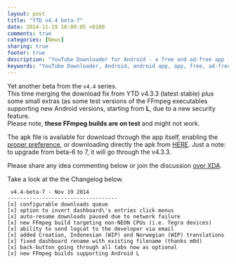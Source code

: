 ```yaml
---
layout: post
title: "YTD v4.4 beta-7"
date: 2014-11-19 18:09:05 +0100
comments: true
categories: [News]
sharing: true
footer: true
description: "YouTube Downloader for Android - a free and ad-free app - new beta apk"
keywords: "YouTube Downloader, Android, android app, app, free, ad-free, no ads, dentex, video, YouTube, downloader, beta"
---
```

Yet another beta from the `v4.4` series.    
This time merging the download fix from YTD v4.3.3 (latest stable) plus some small extras (as some test versions of the FFmpeg executables supporting new Android versions, starting from **L**, due to a new security feature.    
Please note, **these FFmpeg builds are on test** and might not work.

The apk file is available for download through the app itself, enabling the [proper preference](http://dentex.github.io/blog/2014-07-15/new-beta-program-again/), or downloading directly the apk from [HERE](http://dentex.github.io/files/apk/beta/dentex.youtube.downloader_v4.4-beta-7.apk). Just a note: to upgrade from beta-6 to 7, it will go through the v4.3.3.

Please share any idea commenting below or join the discussion [over XDA](http://forum.xda-developers.com/showthread.php?t=2335450).

Take a look at the the Changelog below.

     v4.4-beta-7 - Nov 19 2014
    -----------------------------------
    [x] configurable downloads queue
    [x] option to invert dashboard\'s entries click menus
    [x] auto-resume downloads paused due to network failure
    [x] new FFmpeg build targeting non-NEON CPUs (i.e. Tegra devices)
    [x] ability to send logcat to the developer via email
    [x] added Croatian, Indonesian (WIP) and Norwegian (WIP) translations
    [x] fixed dashboard rename with existing filename (thanks m0d)
    [x] back-button going through all tabs now as optional
    [x] new FFmpeg builds supporting Android L
